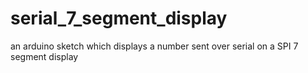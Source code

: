 serial_7_segment_display
========================

an arduino sketch which displays a number sent over serial on a SPI 7 segment display
